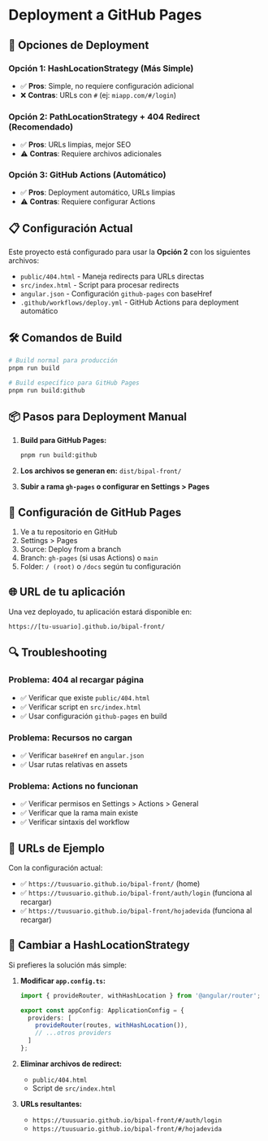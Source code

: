 # Deployment a GitHub Pages

## 🚀 Opciones de Deployment

### Opción 1: HashLocationStrategy (Más Simple)
- ✅ **Pros**: Simple, no requiere configuración adicional
- ❌ **Contras**: URLs con `#` (ej: `miapp.com/#/login`)

### Opción 2: PathLocationStrategy + 404 Redirect (Recomendado)
- ✅ **Pros**: URLs limpias, mejor SEO
- ⚠️ **Contras**: Requiere archivos adicionales

### Opción 3: GitHub Actions (Automático)
- ✅ **Pros**: Deployment automático, URLs limpias
- ⚠️ **Contras**: Requiere configurar Actions

## 📋 Configuración Actual

Este proyecto está configurado para usar la **Opción 2** con los siguientes archivos:

- `public/404.html` - Maneja redirects para URLs directas
- `src/index.html` - Script para procesar redirects
- `angular.json` - Configuración `github-pages` con baseHref
- `.github/workflows/deploy.yml` - GitHub Actions para deployment automático

## 🛠️ Comandos de Build

```bash
# Build normal para producción
pnpm run build

# Build específico para GitHub Pages
pnpm run build:github
```

## 📦 Pasos para Deployment Manual

1. **Build para GitHub Pages:**
   ```bash
   pnpm run build:github
   ```

2. **Los archivos se generan en:** `dist/bipal-front/`

3. **Subir a rama `gh-pages` o configurar en Settings > Pages**

## 🔧 Configuración de GitHub Pages

1. Ve a tu repositorio en GitHub
2. Settings > Pages
3. Source: Deploy from a branch
4. Branch: `gh-pages` (si usas Actions) o `main` 
5. Folder: `/ (root)` o `/docs` según tu configuración

## 🌐 URL de tu aplicación

Una vez deployado, tu aplicación estará disponible en:
```
https://[tu-usuario].github.io/bipal-front/
```

## 🔍 Troubleshooting

### Problema: 404 al recargar página
- ✅ Verificar que existe `public/404.html`
- ✅ Verificar script en `src/index.html`
- ✅ Usar configuración `github-pages` en build

### Problema: Recursos no cargan
- ✅ Verificar `baseHref` en `angular.json`
- ✅ Usar rutas relativas en assets

### Problema: Actions no funcionan
- ✅ Verificar permisos en Settings > Actions > General
- ✅ Verificar que la rama main existe
- ✅ Verificar sintaxis del workflow

## 🎯 URLs de Ejemplo

Con la configuración actual:
- ✅ `https://tuusuario.github.io/bipal-front/` (home)
- ✅ `https://tuusuario.github.io/bipal-front/auth/login` (funciona al recargar)
- ✅ `https://tuusuario.github.io/bipal-front/hojadevida` (funciona al recargar)

## 🔄 Cambiar a HashLocationStrategy

Si prefieres la solución más simple:

1. **Modificar `app.config.ts`:**
   ```typescript
   import { provideRouter, withHashLocation } from '@angular/router';
   
   export const appConfig: ApplicationConfig = {
     providers: [
       provideRouter(routes, withHashLocation()),
       // ...otros providers
     ]
   };
   ```

2. **Eliminar archivos de redirect:**
   - `public/404.html`
   - Script de `src/index.html`

3. **URLs resultantes:**
   - `https://tuusuario.github.io/bipal-front/#/auth/login`
   - `https://tuusuario.github.io/bipal-front/#/hojadevida`
